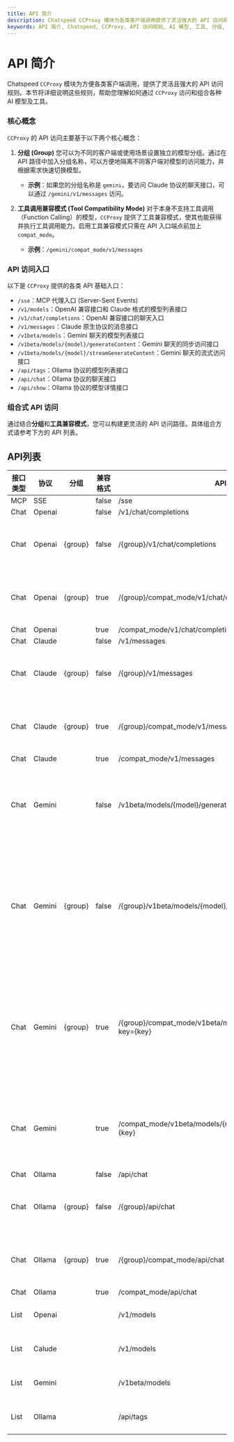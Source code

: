```yaml
---
title: API 简介
description: Chatspeed CCProxy 模块为各类客户端调用提供了灵活强大的 API 访问规则。本节详细说明这些规则，帮助您理解如何通过 CCProxy 访问和组合各种 AI 模型及工具。
keywords: API 简介, Chatspeed, CCProxy, API 访问规则, AI 模型, 工具, 分组, 工具调用兼容模式
---
```

# API 简介

Chatspeed `CCProxy` 模块为方便各类客户端调用，提供了灵活且强大的 API 访问规则。本节将详细说明这些规则，帮助您理解如何通过 `CCProxy` 访问和组合各种 AI 模型及工具。

### 核心概念

`CCProxy` 的 API 访问主要基于以下两个核心概念：

1.  **分组 (Group)**
    您可以为不同的客户端或使用场景设置独立的模型分组。通过在 API 路径中加入分组名称，可以方便地隔离不同客户端对模型的访问能力，并根据需求快速切换模型。
    *   **示例**：如果您的分组名称是 `gemini`，要访问 Claude 协议的聊天接口，可以通过 `/gemini/v1/messages` 访问。

2.  **工具调用兼容模式 (Tool Compatibility Mode)**
    对于本身不支持工具调用（Function Calling）的模型，`CCProxy` 提供了工具兼容模式，使其也能获得并执行工具调用能力。启用工具兼容模式只需在 API 入口端点前加上 `compat_mode`。
    *   **示例**：`/gemini/compat_mode/v1/messages`


### API 访问入口

以下是 `CCProxy` 提供的各类 API 基础入口：

*   `/sse`：MCP 代理入口 (Server-Sent Events)
*   `/v1/models`：OpenAI 兼容接口和 Claude 格式的模型列表接口
*   `/v1/chat/completions`：OpenAI 兼容接口的聊天入口
*   `/v1/messages`：Claude 原生协议的消息接口
*   `/v1beta/models`：Gemini 聊天的模型列表接口
*   `/v1beta/models/{model}/generateContent`：Gemini 聊天的同步访问接口
*   `/v1beta/models/{model}/streamGenerateContent`：Gemini 聊天的流式访问接口
*   `/api/tags`：Ollama 协议的模型列表接口
*   `/api/chat`：Ollama 协议的聊天接口
*   `/api/show`：Ollama 协议的模型详情接口

### 组合式 API 访问

通过结合**分组**和**工具兼容模式**，您可以构建更灵活的 API 访问路径。具体组合方式请参考下方的 API 列表。

## API列表

| 接口类型 | 协议   | 分组    | 兼容格式 | API地址                                                              | 备注                                                                         |
| -------- | ------ | ------- | -------- | -------------------------------------------------------------------- | ---------------------------------------------------------------------------- |
| MCP      | SSE    |         | false    | /sse                                                                 |                                                                              |
| Chat     | Openai |         | false    | /v1/chat/completions                                                 |                                                                              |
| Chat     | Openai | {group} | false    | /{group}/v1/chat/completions                                         | 将 {group} 替换为分组名称                                                    |
| Chat     | Openai | {group} | true     | /{group}/compat_mode/v1/chat/completions                             | 将 {group} 替换为分组名称                                                    |
| Chat     | Openai |         | true     | /compat_mode/v1/chat/completions                                     |                                                                              |
| Chat     | Claude |         | false    | /v1/messages                                                         |                                                                              |
| Chat     | Claude | {group} | false    | /{group}/v1/messages                                                 | 将 {group} 替换为分组名称                                                    |
| Chat     | Claude | {group} | true     | /{group}/compat_mode/v1/messages                                     | 将 {group} 替换为分组名称                                                    |
| Chat     | Claude |         | true     | /compat_mode/v1/messages                                             |                                                                              |
| Chat     | Gemini |         | false    | /v1beta/models/{model}/generateContent?key={key}                     | 将 {model} 替换为模型名称，将 {key} 替换为API Key                            |
| Chat     | Gemini | {group} | false    | /{group}/v1beta/models/{model}/generateContent?key={key}             | 将 {group} 替换为分组名称，将 {model} 替换为模型名称，将 {key} 替换为API Key |
| Chat     | Gemini | {group} | true     | /{group}/compat_mode/v1beta/models/{model}/generateContent?key={key} | 将 {group} 替换为分组名称，将 {model} 替换为模型名称，将 {key} 替换为API Key |
| Chat     | Gemini |         | true     | /compat_mode/v1beta/models/{model}/generateContent?key={key}         | 将 {model} 替换为模型名称，将 {key} 替换为API Key                            |
| Chat     | Ollama |         | false    | /api/chat                                                            |                                                                              |
| Chat     | Ollama | {group} | false    | /{group}/api/chat                                                    | 将 {group} 替换为分组名称                                                    |
| Chat     | Ollama | {group} | true     | /{group}/compat_mode/api/chat                                        | 将 {group} 替换为分组名称                                                    |
| Chat     | Ollama |         | true     | /compat_mode/api/chat                                                |                                                                              |
| List     | Openai |         |          | /v1/models                                                           | 支持分组和兼容模式                                                           |
| List     | Calude |         |          | /v1/models                                                           | 支持分组和兼容模式                                                           |
| List     | Gemini |         |          | /v1beta/models                                                       | 支持分组和兼容模式                                                           |
| List     | Ollama |         |          | /api/tags                                                            | 支持分组和兼容模式                                                           |
